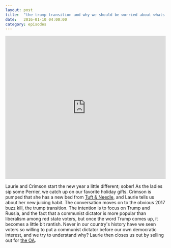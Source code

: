 ```yaml
---
layout: post
title:  "the trump transition and why we should be worried about whats to come in 2017"
date:   2016-01-10 04:00:00
category: episodes
---
```


<iframe width="100%" height="450" scrolling="no" frameborder="no" src="https://w.soundcloud.com/player/?url=https%3A//api.soundcloud.com/tracks/301572400&amp;auto_play=false&amp;hide_related=false&amp;show_comments=true&amp;show_user=true&amp;show_reposts=false&amp;visual=true"></iframe>

Laurie and Crimson start the new year a little different; sober! As the ladies sip some Perrier, we catch up on our favorite holiday gifts. Crimson is pumped that she has a new bed from [Tuft & Needle](https://www.tuftandneedle.com/), and Laurie tells us about her new juicing habit. The conversation moves on to the obvious 2017 buzz kill, the trump transition. The intention is to focus on Trump and Russia, and the fact that a communist dictator is more popular than liberalism among red state voters, but once the word Trump comes up, it becomes a little bit rantish. Never in our country's history have we seen voters so willing to put a communist dictator before our own democratic interest, and we try to understand why? Laurie then closes us out by selling out for [the OA](https://www.netflix.com/title/80044950).
